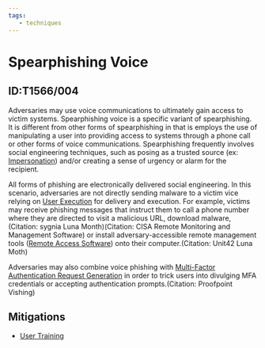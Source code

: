 ```yaml
---
tags:
   - techniques
---
```

# Spearphishing Voice
## ID:T1566/004
Adversaries may use voice communications to ultimately gain access to victim systems. Spearphishing voice is a specific variant of spearphishing. It is different from other forms of spearphishing in that is employs the use of manipulating a user into providing access to systems through a phone call or other forms of voice communications. Spearphishing frequently involves social engineering techniques, such as posing as a trusted source (ex: [Impersonation](/mitre/techniques/T1656)) and/or creating a sense of urgency or alarm for the recipient.

All forms of phishing are electronically delivered social engineering. In this scenario, adversaries are not directly sending malware to a victim vice relying on [User Execution](/mitre/techniques/T1204) for delivery and execution. For example, victims may receive phishing messages that instruct them to call a phone number where they are directed to visit a malicious URL, download malware,(Citation: sygnia Luna Month)(Citation: CISA Remote Monitoring and Management Software) or install adversary-accessible remote management tools ([Remote Access Software](/mitre/techniques/T1219)) onto their computer.(Citation: Unit42 Luna Moth)

Adversaries may also combine voice phishing with [Multi-Factor Authentication Request Generation](/mitre/techniques/T1621) in order to trick users into divulging MFA credentials or accepting authentication prompts.(Citation: Proofpoint Vishing)
## Mitigations
* [User Training](/mitre/mitigations/M1017)
